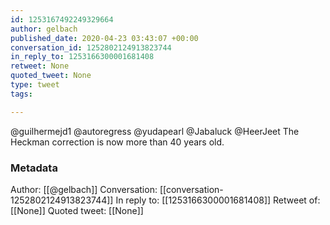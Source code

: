 ```yaml
---
id: 1253167492249329664
author: gelbach
published_date: 2020-04-23 03:43:07 +00:00
conversation_id: 1252802124913823744
in_reply_to: 1253166300001681408
retweet: None
quoted_tweet: None
type: tweet
tags:

---
```


@guilhermejd1 @autoregress @yudapearl @Jabaluck @HeerJeet The Heckman correction is now more than 40 years old.

### Metadata

Author: [[@gelbach]]
Conversation: [[conversation-1252802124913823744]]
In reply to: [[1253166300001681408]]
Retweet of: [[None]]
Quoted tweet: [[None]]
